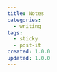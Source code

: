 ```yaml
---
title: Notes
categories:
  - writing
tags:
  - sticky
  - post-it
created: 1.0.0
updated: 1.0.0
---
```

